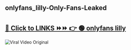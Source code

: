 
 ## onlyfans_lilly-Only-Fans-Leaked

# <h2><a href="https://clipsfans.com/onlyfans_lilly&ref=git">🔗 Click to LINKS ⏩⏩ 👉 🟢 onlyfans lilly </a></h2>

<a href="https://clipsfans.com/onlyfans_lilly&ref=git" rel="nofollow" data-target="animated-image.originalLink"><img src="https://i.ibb.co.com/xMMVF88/686577567.gif" alt="Viral Video Original" style="max-width: 100%; display: inline-block;" data-target="animated-image.originalImage"></a>
